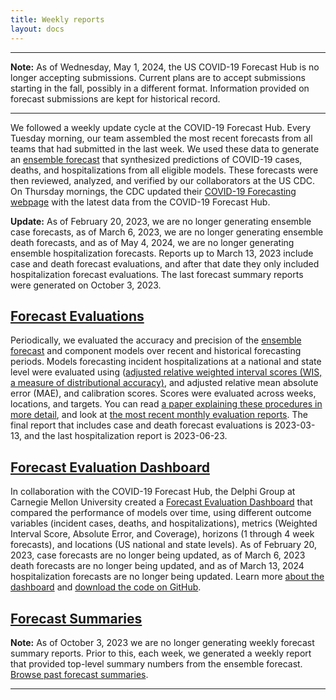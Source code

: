 ```yaml
---
title: Weekly reports
layout: docs
---
```


***
<strong>Note:</strong> As of Wednesday, May 1, 2024, the US COVID-19 Forecast Hub is no longer accepting submissions. Current plans are to accept submissions starting in the fall, possibly in a different format. Information provided on forecast submissions are kept for historical record.
***

We followed a weekly update cycle at the COVID-19 Forecast Hub. Every Tuesday morning, our team assembled the most recent forecasts from all teams that had submitted in the last week. We used these data to generate an <a href="https://covid19forecasthub.org/doc/ensemble/">ensemble forecast</a> that synthesized predictions of COVID-19 cases, deaths, and hospitalizations from all eligible models. These forecasts were then reviewed, analyzed, and verified by our collaborators at the US CDC. On Thursday mornings, the CDC updated their <a href="https://www.cdc.gov/coronavirus/2019-ncov/science/forecasting/forecasting-math-modeling.html" target="_blank">COVID-19 Forecasting webpage</a> with the latest data from the COVID-19 Forecast Hub.  

__Update:__ As of February 20, 2023, we are no longer generating ensemble case forecasts, as of March 6, 2023, we are no longer generating ensemble death forecasts, and as of May 4, 2024, we are no longer generating ensemble hospitalization forecasts. Reports up to March 13, 2023 include case and death forecast evaluations, and after that date they only included hospitalization forecast evaluations. The last forecast summary reports were generated on October 3, 2023.  

## <a href="https://covid19forecasthub.org/eval-reports">Forecast Evaluations</a>
Periodically, we evaluated the accuracy and precision of the <a href="https://covid19forecasthub.org/doc/ensemble/">ensemble forecast</a> and component models over recent and historical forecasting periods. Models forecasting incident hospitalizations at a national and state level were evaluated using (<a href="https://arxiv.org/abs/2005.12881" target="_blank">adjusted relative weighted interval scores (WIS, a measure of distributional accuracy)</a>, and adjusted relative mean absolute error (MAE), and calibration scores. Scores were evaluated across weeks, locations, and targets. You can read <a href="https://doi.org/10.1073/pnas.2113561119" target="_blank">a paper explaining these procedures in more detail</a>, and look at <a href="https://covid19forecasthub.org/eval-reports">the most recent monthly evaluation reports</a>. The final report that includes case and death forecast evaluations is 2023-03-13, and the last hospitalization report is 2023-06-23.  

## <a href="https://delphi.cmu.edu/forecast-eval/">Forecast Evaluation Dashboard</a>
In collaboration with the COVID-19 Forecast Hub, the Delphi Group at Carnegie Mellon University created a <a href="https://delphi.cmu.edu/forecast-eval/">Forecast Evaluation Dashboard</a> that compared the performance of models over time, using different outcome variables (incident cases, deaths, and hospitalizations), metrics (Weighted Interval Score, Absolute Error, and Coverage), horizons (1 through 4 week forecasts), and locations (US national and state levels). As of February 20, 2023, case forecasts are no longer being updated, as of March 6, 2023 death forecasts are no longer being updated, and as of March 13, 2024 hospitalization forecasts are no longer being updated. Learn more <a href="https://delphi.cmu.edu/forecast-eval/">about the dashboard</a> and <a href="https://github.com/cmu-delphi/forecast-eval/">download the code on GitHub</a>.  

## <a href="https://covid19forecasthub.org/reports/single_page.html">Forecast Summaries</a>
**Note:** As of October 3, 2023 we are no longer generating weekly forecast summary reports. Prior to this, each week, we generated a weekly report that provided top-level summary numbers from the ensemble forecast. <a href="https://covid19forecasthub.org/reports/single_page.html">Browse past forecast summaries</a>.  

***
